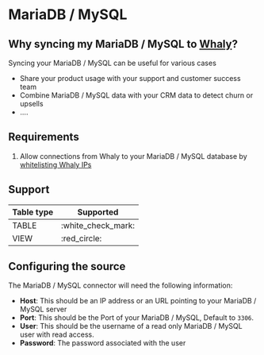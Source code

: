 # MariaDB / MySQL

## **Why syncing my MariaDB / MySQL to** [**Whaly**](https://whaly.io)**?**

Syncing your MariaDB / MySQL can be useful for various cases

* Share your product usage with your support and customer success team
* Combine MariaDB / MySQL data with your CRM data to detect churn or upsells
* ....

## Requirements

1. Allow connections from Whaly to your MariaDB / MySQL database by [whitelisting Whaly IPs](../../whitelisting-whaly-connectors-ips.md)

## Support

| Table type | Supported            |
| ---------- | -------------------- |
| TABLE      | :white\_check\_mark: |
| VIEW       | :red\_circle:        |

## Configuring the source

The MariaDB / MySQL connector will need the following information:

* **Host**: This should be an IP address or an URL pointing to your MariaDB / MySQL server
* **Port**: This should be the Port of your MariaDB / MySQL, Default to `3306`.
* **User**: This should be the username of a read only MariaDB / MySQL user with read access.
* **Password**: The password associated with the user
